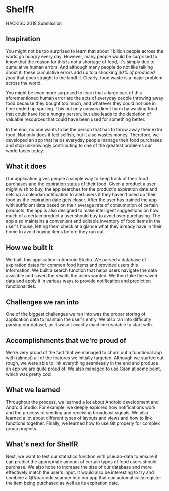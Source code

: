 # ShelfR
HACKISU 2018 Submission
## Inspiration
You might not be too surprised to learn that about 1 billion people across the world go hungry every day. However, many people would be surprised to know that the reason for this is not a shortage of food, it's simply due to cumulative human errors. And although many people do not like talking about it, these cumulative errors add up to a shocking _30% of produced food_ that goes straight to the landfill. Clearly, food waste is a major problem across the world. 

You might be even more surprised to learn that a large part of this aforementioned human error are the acts of everyday people throwing away food because they bought too much, and whatever they could not use in time ended up spoiling. This not only causes direct harm by wasting food that could have fed a hungry person, but also leads to the depletion of valuable resources that could have been used for something better.

In the end, no one wants to be the person that has to throw away their extra food. Not only does it feel selfish, but it also wastes money. Therefore, we developed an app that helps everyday people manage their food purchases and stop unknowingly contributing to one of the greatest problems our world faces today. 
## What it does
Our application gives people a simple way to keep track of their food purchases and the expiration status of their food. Given a product a user might wish to buy, the app searches for the product's expiration date and sets up a calendar/notification to alert users if they haven't used up their food as the expiration date gets closer. After the user has trained the app with sufficient data based on their average rate of consumption of certain products, the app is also designed to make intelligent suggestions on how much of a certain product a user should buy to avoid over purchasing. The app also maintains a convenient and editable inventory of food items in the user's house, letting them check at a glance what they already have in their home to avoid buying items before they run out.  
## How we built it
We built this application in Android Studio. We parsed a database of expiration dates for common food items and provided users this information. We built a search function that helps users navigate the data available and saved the results the users wanted. We then take the saved data and apply it in various ways to provide notification and prediction functionalities.
## Challenges we ran into
One of the biggest challenges we ran into was the proper storing of application data to maintain the user's entry. We also ran into difficulty parsing our dataset, as it wasn't exactly machine readable to start with. 
## Accomplishments that we're proud of
We're very proud of the fact that we managed to churn out a functional app with (almost) all of the features we initially targeted. Although we started out rough, we were able to link everything seamlessly in the end and produce an app we are quite proud of. We also managed to use Gson at some point, which was pretty cool.
## What we learned
Throughout the process, we learned a lot about Android development and Android Studio. For example, we deeply explored how notifications work and the process of sending and receiving broadcast signals. We also learned a lot about different types of layouts and views and how to link functions together. Finally, we learned how to use Git properly for complex group projects.
## What's next for ShelfR
Next, we want to test our statistics function with pseudo-data to ensure it can predict the appropriate amount of certain types of food users should purchase. We also hope to increase the size of our database and more effectively match the user's input. It would also be interesting to try and combine a QR/barcode scanner into our app that can automatically register the item being purchased as well as its expiration date.
